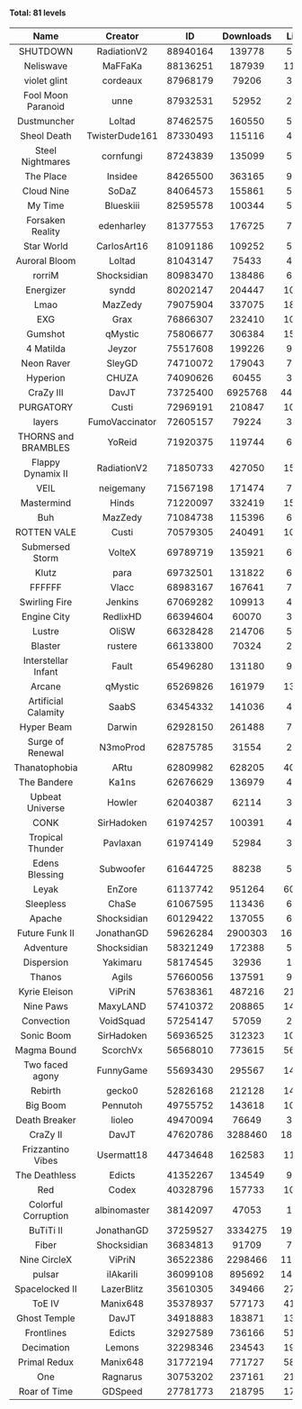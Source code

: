 #### Total: 81 levels

| Name | Creator | ID | Downloads | Likes |
|:---:|:---:|:---:|:---:|:---:|
| SHUTDOWN | RadiationV2 | 88940164 | 139778 | 5251
| Neliswave | MaFFaKa | 88136251 | 187939 | 11755
| violet glint | cordeaux | 87968179 | 79206 | 3101
| Fool Moon Paranoid | unne | 87932531 | 52952 | 2289
| Dustmuncher | Loltad | 87462575 | 160550 | 5864
| Sheol Death | TwisterDude161 | 87330493 | 115116 | 4233
| Steel Nightmares | cornfungi | 87243839 | 135099 | 5198
| The  Place | Insidee | 84265500 | 363165 | 9243
| Cloud Nine | SoDaZ | 84064573 | 155861 | 5053
| My Time | Blueskiii | 82595578 | 100344 | 5335
| Forsaken Reality | edenharley | 81377553 | 176725 | 7819
| Star World | CarlosArt16 | 81091186 | 109252 | 5573
| Auroral Bloom | Loltad | 81043147 | 75433 | 4245
| rorriM | Shocksidian | 80983470 | 138486 | 6066
| Energizer | syndd | 80202147 | 204447 | 10756
| Lmao | MazZedy | 79075904 | 337075 | 18121
| EXG | Grax | 76866307 | 232410 | 10989
| Gumshot | qMystic | 75806677 | 306384 | 15728
| 4 Matilda | Jeyzor | 75517608 | 199226 | 9201
| Neon Raver | SleyGD | 74710072 | 179043 | 7221
| Hyperion | CHUZA | 74090626 | 60455 | 3226
| CraZy III | DavJT | 73725400 | 6925768 | 442411
| PURGATORY | Custi | 72969191 | 210847 | 10250
| layers | FumoVaccinator | 72605157 | 79224 | 3747
| THORNS and BRAMBLES | YoReid | 71920375 | 119744 | 6261
| Flappy Dynamix II | RadiationV2 | 71850733 | 427050 | 15032
| VEIL | neigemany | 71567198 | 171474 | 7885
| Mastermind | Hinds | 71220097 | 332419 | 15163
| Buh | MazZedy | 71084738 | 115396 | 6957
| ROTTEN VALE | Custi | 70579305 | 240491 | 10740
| Submersed Storm |  VolteX | 69789719 | 135921 | 6540
| Klutz | para | 69732501 | 131822 | 6294
| FFFFFF | Vlacc | 68983167 | 167641 | 7566
| Swirling Fire | Jenkins | 67069282 | 109913 | 4768
| Engine City | RedlixHD | 66394604 | 60070 | 3645
| Lustre | OliSW | 66328428 | 214706 | 5617
| Blaster | rustere | 66133800 | 70324 | 2808
| Interstellar Infant | Fault | 65496280 | 131180 | 9777
| Arcane | qMystic | 65269826 | 161979 | 13665
| Artificial Calamity | SaabS | 63454332 | 141036 | 4314
| Hyper Beam | Darwin | 62928150 | 261488 | 7250
| Surge of Renewal | N3moProd | 62875785 | 31554 | 2188
| Thanatophobia | ARtu | 62809982 | 628205 | 40913
| The Bandere | Ka1ns | 62676629 | 136979 | 4556
| Upbeat Universe | Howler | 62040387 | 62114 | 3372
| CONK | SirHadoken | 61974257 | 100391 | 4134
| Tropical Thunder | Pavlaxan | 61974149 | 52984 | 3204
| Edens Blessing | Subwoofer | 61644725 | 88238 | 5045
| Leyak | EnZore | 61137742 | 951264 | 60087
| Sleepless | ChaSe | 61067595 | 113436 | 6514
| Apache | Shocksidian | 60129422 | 137055 | 6179
| Future Funk II | JonathanGD | 59626284 | 2900303 | 163647
| Adventure | Shocksidian | 58321249 | 172388 | 5888
| Dispersion | Yakimaru | 58174545 | 32936 | 1764
| Thanos | Agils | 57660056 | 137591 | 9229
| Kyrie Eleison | ViPriN | 57638361 | 487216 | 21105
| Nine Paws | MaxyLAND | 57410372 | 208865 | 14243
| Convection | VoidSquad | 57254147 | 57059 | 2694
| Sonic Boom | SirHadoken | 56936525 | 312323 | 10647
| Magma Bound | ScorchVx | 56568010 | 773615 | 56010
| Two faced agony | FunnyGame | 55693430 | 295567 | 14781
| Rebirth | gecko0 | 52826168 | 212128 | 14292
| Big Boom | Pennutoh | 49755752 | 143618 | 10243
| Death Breaker | lioleo | 49470094 | 76649 | 3747
| CraZy II | DavJT | 47620786 | 3288460 | 189737
| Frizzantino Vibes | Usermatt18 | 44734648 | 162583 | 11612
| The Deathless | Edicts | 41352267 | 134549 | 9531
| Red | Codex | 40328796 | 157733 | 10936
| Colorful Corruption | albinomaster | 38142097 | 47053 | 1931
| BuTiTi II | JonathanGD | 37259527 | 3334275 | 196385
| Fiber | Shocksidian | 36834813 | 91709 | 7936
| Nine CircleX | ViPriN | 36522386 | 2298466 | 112664
| pulsar | iIAkariIi | 36099108 | 895692 | 142394
| Spacelocked II | LazerBlitz | 35610305 | 349466 | 27434
| ToE IV  | Manix648 | 35378937 | 577173 | 41416
| Ghost Temple | DavJT | 34918883 | 183871 | 13602
| Frontlines | Edicts | 32927589 | 736166 | 51130
| Decimation | Lemons | 32298346 | 234543 | 19023
| Primal Redux | Manix648 | 31772194 | 771727 | 58643
| One | Ragnarus | 30753202 | 237161 | 21615
| Roar of Time | GDSpeed | 27781773 | 218795 | 17748
